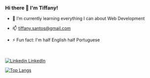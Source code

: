 ### Hi there 👋  I'm Tiffany!


- 🌱 I’m currently learning everything I can about Web Development 

- 📫  tiffany.santos@gmail.com 

- ⚡ Fun fact: I'm half English half Portuguese

<br >

[![Linkedin](https://i.stack.imgur.com/gVE0j.png) LinkedIn](https://www.linkedin.com/in/tiffany-santos-b839b9160/)&nbsp;

[![Top Langs](https://github-readme-stats.vercel.app/api/top-langs/?username=TiffanySantos)](https://github.com/TiffanySantos/github-readme-stats)
